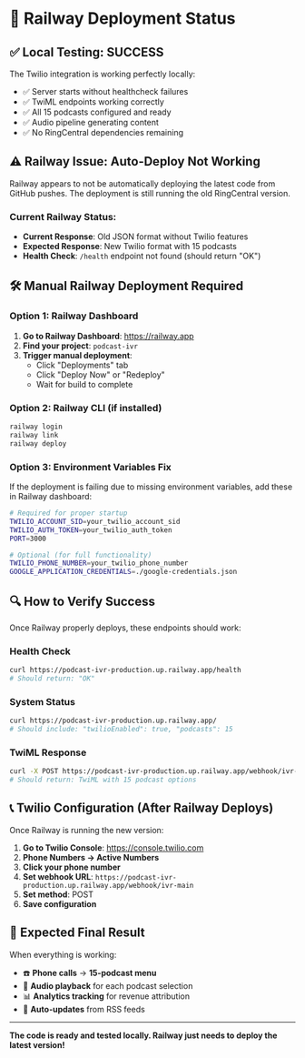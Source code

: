 # 🚂 Railway Deployment Status

## ✅ **Local Testing: SUCCESS**
The Twilio integration is working perfectly locally:
- ✅ Server starts without healthcheck failures
- ✅ TwiML endpoints working correctly  
- ✅ All 15 podcasts configured and ready
- ✅ Audio pipeline generating content
- ✅ No RingCentral dependencies remaining

## ⚠️ **Railway Issue: Auto-Deploy Not Working**

Railway appears to not be automatically deploying the latest code from GitHub pushes. The deployment is still running the old RingCentral version.

### Current Railway Status:
- **Current Response**: Old JSON format without Twilio features
- **Expected Response**: New Twilio format with 15 podcasts
- **Health Check**: `/health` endpoint not found (should return "OK")

## 🛠️ **Manual Railway Deployment Required**

### Option 1: Railway Dashboard
1. **Go to Railway Dashboard**: https://railway.app
2. **Find your project**: `podcast-ivr`
3. **Trigger manual deployment**:
   - Click "Deployments" tab
   - Click "Deploy Now" or "Redeploy"
   - Wait for build to complete

### Option 2: Railway CLI (if installed)
```bash
railway login
railway link
railway deploy
```

### Option 3: Environment Variables Fix
If the deployment is failing due to missing environment variables, add these in Railway dashboard:

```bash
# Required for proper startup
TWILIO_ACCOUNT_SID=your_twilio_account_sid
TWILIO_AUTH_TOKEN=your_twilio_auth_token
PORT=3000

# Optional (for full functionality)
TWILIO_PHONE_NUMBER=your_twilio_phone_number
GOOGLE_APPLICATION_CREDENTIALS=./google-credentials.json
```

## 🔍 **How to Verify Success**

Once Railway properly deploys, these endpoints should work:

### Health Check
```bash
curl https://podcast-ivr-production.up.railway.app/health
# Should return: "OK"
```

### System Status
```bash
curl https://podcast-ivr-production.up.railway.app/
# Should include: "twilioEnabled": true, "podcasts": 15
```

### TwiML Response
```bash
curl -X POST https://podcast-ivr-production.up.railway.app/webhook/ivr-main
# Should return: TwiML with 15 podcast options
```

## 📞 **Twilio Configuration (After Railway Deploys)**

Once Railway is running the new version:

1. **Go to Twilio Console**: https://console.twilio.com
2. **Phone Numbers → Active Numbers**
3. **Click your phone number**
4. **Set webhook URL**: `https://podcast-ivr-production.up.railway.app/webhook/ivr-main`
5. **Set method**: POST
6. **Save configuration**

## 🎯 **Expected Final Result**

When everything is working:
- ☎️ **Phone calls** → **15-podcast menu**
- 🎵 **Audio playback** for each podcast selection
- 📊 **Analytics tracking** for revenue attribution
- 🔄 **Auto-updates** from RSS feeds

---

**The code is ready and tested locally. Railway just needs to deploy the latest version!**
